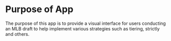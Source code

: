 # Purpose of App
The purpose of this app is to provide a visual interface for users conducting an MLB draft to help implement various strategies such as tiering, strictly and others. 

